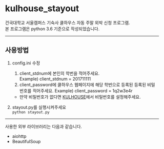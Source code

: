 # kulhouse_stayout
건국대학교 서울캠퍼스 기숙사 쿨하우스 자동 주말 외박 신청 프로그램.  
본 프로그램은 python 3.6 기준으로 작성되었습니다.

* * *  

## 사용방법
1. config.ini 수정
    1) client_stdnum에 본인의 학번을 적어주세요.  
        Example) client_stdnum = 201711111  
    2) client_password에 쿨하우스 웹페이지에 해당 학번으로 등록된 등록된 비밀번호를 적어주세요.
        Example) client_password = 1q2w3e4r
        
    * 만약 비밀번호가 없다면 [KULHOUSE](https://kulhouse.konkuk.ac.kr/home/login/find_pop.asp)에서 비밀번호를 설정해주세요.

2. stayout.py를 실행시켜주세요  
    `python stayout.py`

* * *
사용한 외부 라이브러리는 다음과 같습니다.

* aiohttp
* BeautifulSoup
